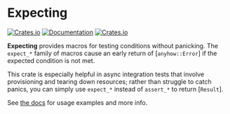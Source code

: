 # Expecting

[![Crates.io](https://img.shields.io/crates/v/expecting)](https://crates.io/crates/expecting)
[![Documentation](https://docs.rs/expecting/badge.svg)](https://docs.rs/expecting)
[![Crates.io](https://img.shields.io/crates/l/expecting)](LICENSE)

**Expecting** provides macros for testing conditions without panicking. The
`expect_*` family of macros cause an early return of [`anyhow::Error`] if the
expected condition is not met.

This crate is especially helpful in async integration tests that involve
provisioning and tearing down resources; rather than struggle to catch panics,
you can simply use `expect_*` instead of `assert_*` to return [`Result`].

See [the docs](https://docs.rs/expecting) for usage examples and more info.
